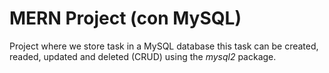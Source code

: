 # MERN Project (con MySQL)

Project where we store task in a MySQL database this task can be created, readed, updated and deleted (CRUD) using the *mysql2* package.



